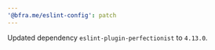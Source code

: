 ```yaml
---
'@bfra.me/eslint-config': patch
---
```


Updated dependency `eslint-plugin-perfectionist` to `4.13.0`.
